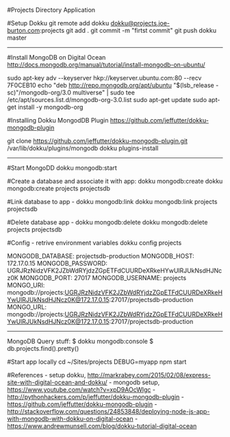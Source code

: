 #Projects Directory Application

#Setup Dokku
git remote add dokku dokku@projects.joe-burton.com:projects
git add .
git commit -m "firtst commit"
git push dokku master

--------------------------------------------------------------

#Install MongoDB on Digital Ocean
http://docs.mongodb.org/manual/tutorial/install-mongodb-on-ubuntu/

sudo apt-key adv --keyserver hkp://keyserver.ubuntu.com:80 --recv 7F0CEB10
echo "deb http://repo.mongodb.org/apt/ubuntu "$(lsb_release -sc)"/mongodb-org/3.0 multiverse" | sudo tee /etc/apt/sources.list.d/mongodb-org-3.0.list
sudo apt-get update
sudo apt-get install -y mongodb-org

#Installing Dokku MongodDB Plugin
https://github.com/jeffutter/dokku-mongodb-plugin

git clone https://github.com/jeffutter/dokku-mongodb-plugin.git /var/lib/dokku/plugins/mongodb
dokku plugins-install

---------------------------------------------------------------

#Start MongoDD
dokku mongodb:start

#Create a database and associate it with app: dokku mongodb:create <app> <database>
dokku mongodb:create projects projectsdb

#Link database to app - dokku mongodb:link <app> <database>
dokku mongodb:link projects projectsdb

#Delete database app - dokku mongodb:delete <app> <database> 
dokku mongodb:delete projects projectsdb 

#Config - retrive environment variables
dokku config projects

MONGODB_DATABASE: projectsdb-production
MONGODB_HOST:     172.17.0.15
MONGODB_PASSWORD: UGRJRzNidzVFK2JZbWdRYjdzZGpETFdCUURDeXRkeHYwUlRJUkNsdHJNcz0K
MONGODB_PORT:     27017
MONGODB_USERNAME: projects
MONGO_URI:        mongodb://projects:UGRJRzNidzVFK2JZbWdRYjdzZGpETFdCUURDeXRkeHYwUlRJUkNsdHJNcz0K@172.17.0.15:27017/projectsdb-production
MONGO_URL:        mongodb://projects:UGRJRzNidzVFK2JZbWdRYjdzZGpETFdCUURDeXRkeHYwUlRJUkNsdHJNcz0K@172.17.0.15:27017/projectsdb-production

--------------------------------------------------------------------

MongoDB Query stuff: 
$ dokku mongodb:console
$ db.projects.find().pretty()


#Start app locally
cd ~/Sites/projects
DEBUG=myapp npm start


#References
	- setup dokku, http://markrabey.com/2015/02/08/express-site-with-digital-ocean-and-dokku/ 
	- mongodb setup, https://www.youtube.com/watch?v=xpD9AOcWlgc
	- http://pythonhackers.com/p/jeffutter/dokku-mongodb-plugin
	- https://github.com/jeffutter/dokku-mongodb-plugin
	- http://stackoverflow.com/questions/24853848/deploying-node-js-app-with-mongodb-with-dokku-on-digital-ocean
	- https://www.andrewmunsell.com/blog/dokku-tutorial-digital-ocean
